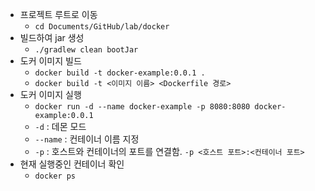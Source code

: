 - 프로젝트 루트로 이동
  - `cd Documents/GitHub/lab/docker`
- 빌드하여 jar 생성
  - `./gradlew clean bootJar` 
- 도커 이미지 빌드
  - `docker build -t docker-example:0.0.1 .`
  - `docker build -t <이미지 이름> <Dockerfile 경로>`
- 도커 이미지 실행
  - `docker run -d --name docker-example -p 8080:8080 docker-example:0.0.1`
  - `-d` : 데몬 모드
  - `--name` : 컨테이너 이름 지정
  - `-p` : 호스트와 컨테이너의 포트를 연결함. `-p <호스트 포트>:<컨테이너 포트>`
- 현재 실행중인 컨테이너 확인
  - `docker ps` 